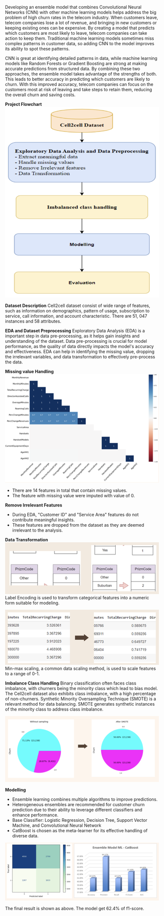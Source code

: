 Developing an ensemble model that combines Convolutional Neural Networks (CNN) with other machine learning models helps address the big problem of high churn rates in the telecom industry. When customers leave, telecom companies lose a lot of revenue, and bringing in new customers or keeping existing ones can be expensive. By creating a model that predicts which customers are most likely to leave, telecom companies can take action to keep them. Traditional machine learning models sometimes miss complex patterns in customer data, so adding CNN to the model improves its ability to spot these patterns.

CNN is great at identifying detailed patterns in data, while machine learning models like Random Forests or Gradient Boosting are strong at making accurate predictions from structured data. By combining these two approaches, the ensemble model takes advantage of the strengths of both. This leads to better accuracy in predicting which customers are likely to churn. With this improved accuracy, telecom companies can focus on the customers most at risk of leaving and take steps to retain them, reducing the overall churn and saving costs.

**Project Flowchart**
![flowchart](image/flowchart.png)

**Dataset Description**
Cell2cell dataset consist of wide range of features, such as information on demographics, pattern of usage, subscription to service, call information, and account characteristic. There are 51, 047 instances and 58 attributes.

**EDA and Dataset Preprocessing**
Exploratory Data Analysis (EDA) is a important step in data pre-processing, as it helps gain insights and understanding of the dataset. Data pre-processing is crucial for model performance, as the quality of data directly impacts the model's accuracy and effectiveness. EDA can help in identifying the missing value, dropping the irrelevant variables, and data transformation to effectively pre-process the data.

**Missing value Handling**
![missing](image/missing.png)
- There are 14 features in total that contain missing values.
- The feature with missing value were imputed with value of 0.

**Remove Irrelevant Features**
- During EDA, "Customer ID" and "Service Area" features do not contribute meaningful insights.
- These features are dropped from the dataset as they are deemed irrelevant to the analysis.

**Data Transformation**
![labelencoding](image/label.png)
Label Encoding is used to transform categorical features into a numeric form suitable for modeling.

![minmaxscaling](image/minmax.png)
Min-max scaling, a common data scaling method, is used to scale features to a range of 0-1.

**Imbalance Class Handling**
Binary classification often faces class imbalance, with churners being the minority class which lead to bias model. The Cell2cell dataset also exhibits class imbalance, with a high percentage of non-churners. Synthetic Minority Oversampling Technique (SMOTE) is a relevant method for data balancing. SMOTE generates synthetic instances of the minority class to address class imbalance.

![imbalanceclass](image/imbalance.png)

**Modelling**
- Ensemble learning combines multiple algorithms to improve predictions.
- Heterogeneous ensembles are recommended for customer churn prediction due to their ability to leverage different classifiers and enhance performance.
- Base Classifier: Logistic Regression, Decision Tree, Support Vector Machine, and Convolutional Neural Network
- CatBoost is chosen as the meta-learner for its effective handling of diverse data.

![result](image/result.png)

The final result is shown as above. The model get 62.4% of f1-score.





